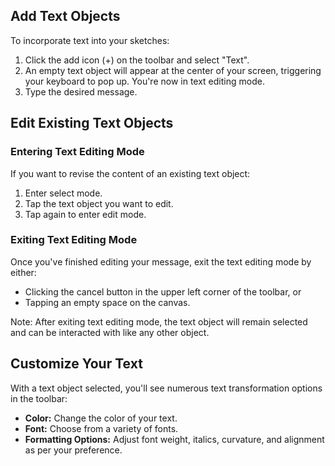 ## Add Text Objects

To incorporate text into your sketches:

1. Click the add icon (+) on the toolbar and select "Text".
2. An empty text object will appear at the center of your screen, triggering your keyboard to pop up. You're now in text
   editing mode.
3. Type the desired message.

## Edit Existing Text Objects

### Entering Text Editing Mode

If you want to revise the content of an existing text object:

1. Enter select mode.
2. Tap the text object you want to edit.
3. Tap again to enter edit mode.

### Exiting Text Editing Mode

Once you've finished editing your message, exit the text editing mode by either:

- Clicking the cancel button in the upper left corner of the toolbar, or
- Tapping an empty space on the canvas.

Note: After exiting text editing mode, the text object will remain selected and can be interacted with like any other
object.

## Customize Your Text

With a text object selected, you'll see numerous text transformation options in the toolbar:

- **Color:** Change the color of your text.
- **Font:** Choose from a variety of fonts.
- **Formatting Options:** Adjust font weight, italics, curvature, and alignment as per your preference.
